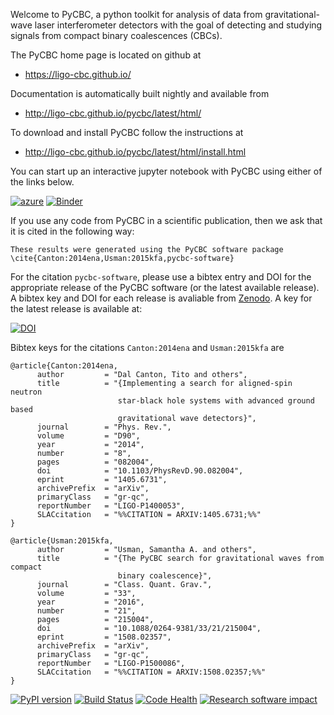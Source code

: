 Welcome to PyCBC, a python toolkit for analysis of data from gravitational-wave
laser interferometer detectors with the goal of detecting and studying signals
from compact binary coalescences (CBCs).

The PyCBC home page is located on github at

 * https://ligo-cbc.github.io/

Documentation is automatically built nightly and available from

 * http://ligo-cbc.github.io/pycbc/latest/html/

To download and install PyCBC follow the instructions at

  * http://ligo-cbc.github.io/pycbc/latest/html/install.html
  
You can start up an interactive jupyter notebook with PyCBC using either of the links below.

[![azure](https://img.shields.io/badge/azure-notebook-pi.svg)](https://notebooks.azure.com/nitz/libraries/pycbc)
[![Binder](http://mybinder.org/badge.svg)](http://mybinder.org:/repo/ligo-cbc/binder)


If you use any code from PyCBC in a scientific publication, then we ask that
it is cited in the following way:

```
These results were generated using the PyCBC software package
\cite{Canton:2014ena,Usman:2015kfa,pycbc-software}
```

For the citation ``pycbc-software``,  please use a bibtex entry and DOI for the
appropriate release of the PyCBC software (or the latest available release).
A bibtex key and DOI for each release is avaliable from [Zenodo](http://zenodo.org/).
A key for the latest release is available at:

[![DOI](https://zenodo.org/badge/31596861.svg)](https://zenodo.org/badge/latestdoi/31596861)

Bibtex keys for the citations ``Canton:2014ena`` and ``Usman:2015kfa`` are

```
@article{Canton:2014ena,
      author         = "Dal Canton, Tito and others",
      title          = "{Implementing a search for aligned-spin neutron
                        star-black hole systems with advanced ground based
                        gravitational wave detectors}",
      journal        = "Phys. Rev.",
      volume         = "D90",
      year           = "2014",
      number         = "8",
      pages          = "082004",
      doi            = "10.1103/PhysRevD.90.082004",
      eprint         = "1405.6731",
      archivePrefix  = "arXiv",
      primaryClass   = "gr-qc",
      reportNumber   = "LIGO-P1400053",
      SLACcitation   = "%%CITATION = ARXIV:1405.6731;%%"
}

@article{Usman:2015kfa,
      author         = "Usman, Samantha A. and others",
      title          = "{The PyCBC search for gravitational waves from compact
                        binary coalescence}",
      journal        = "Class. Quant. Grav.",
      volume         = "33",
      year           = "2016",
      number         = "21",
      pages          = "215004",
      doi            = "10.1088/0264-9381/33/21/215004",
      eprint         = "1508.02357",
      archivePrefix  = "arXiv",
      primaryClass   = "gr-qc",
      reportNumber   = "LIGO-P1500086",
      SLACcitation   = "%%CITATION = ARXIV:1508.02357;%%"
}
```
[![PyPI version](https://badge.fury.io/py/PyCBC.svg)](https://badge.fury.io/py/PyCBC)
[![Build Status](https://travis-ci.org/ligo-cbc/pycbc.svg?branch=master)](https://travis-ci.org/ligo-cbc/pycbc)
[![Code Health](https://landscape.io/github/ligo-cbc/pycbc/master/landscape.svg?style=flat)](https://landscape.io/github/ligo-cbc/pycbc/master)
[![Research software impact](http://depsy.org/api/package/pypi/PyCBC/badge.svg)](http://depsy.org/package/python/PyCBC)
